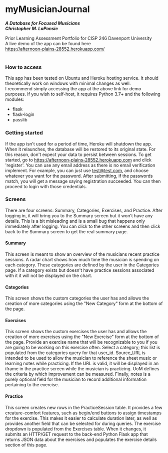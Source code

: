 # myMusicianJournal
___A Database for Focused Musicians___<br>
___Christopher M. LaPonsie___


Prior Learning Assessment Portfolio for CISP 246
Davenport University<br>
A live demo of the app can be found here<br>
https://afternoon-plains-28552.herokuapp.com/<br>
<br>
### How to access
This app has been tested on Ubuntu and Heroku hosting service.  It should theoretically work on windows with minimal changes as well.  
I recommend simply accessing the app at the above link for demo purposes.  If you wish to self-host, it requires Python 3.7+ and the following modules:
- flask
- flask-login
- passlib
### Getting started
If the app isn't used for a period of time, Heroku will shutdown the app.  When it relaunches, the database will be restored to its original state.
For this reason, don't expect your data to persist between sessions.  To get started, go to https://afternoon-plains-28552.herokuapp.com and click 'register'.
You can use any email address as there is no email verification implement.  For example, you can just use test@test.com, and choose whatever you want
for the password.  After submitting, if the passwords match, you will get a message saying registration succeeded.  You can then proceed to login with
those credentials.
### Screens
There are four screens: Summary, Categories, Exercises, and Practice.  After logging in, it will bring you to the Summary screen but it won't have
any details.  This is a bit misleading and is a small bug that happens only immediately after logging.  You can click to the other screens
and then click back to the Summary screen to get the real summary page.
#### Summary
This screen is meant to show an overview of the musicians recent practice sessions.  A radar chart shows how much time the musician is spending
on each category.  These categories are defined by the user in the Categories page.  If a category exists but doesn't have practice sessions associated with it
it will not be displayed on the chart.
#### Categories
This screen shows the custom categories the user has and allows the creation of more categories using the "New Category" form at the bottom of the page.
#### Exercises
This screen shows the custom exercises the user has and allows the creation of more exercises using the "New Exercise" form at the bottom of the page.
Provide an exercise name that will be recognizable to you if you are going to be working on this exercise often.  Select a category; this list is populated
from the categories query for that user_id.  Source_URL is intended to be used to allow the musician to reference the sheet music or learning notes while practicing.
If the URL is valid, it will be displayed in an iframe in the practice screen while the musician is practicing.  UoM defines the criteria by which improvement
can be measured.  Finally, notes is a purely optional field for the musician to record additional information pertaining to the exercise.
#### Practice
This screen creates new rows in the PracticeSession table.  It provides a few creature-comfort features, such as begin/end buttons to assign timestamps for the exercise.
This makes it easier to calculate duration later, as well as provides another field that can be selected for during queries.  The exercise dropdown is populated from the
Exercises table.  When it changes, it submits an HTTP/GET request to the back-end Python Flask app that returns JSON data about the exercises and populates the exercise details 
section of this page.
